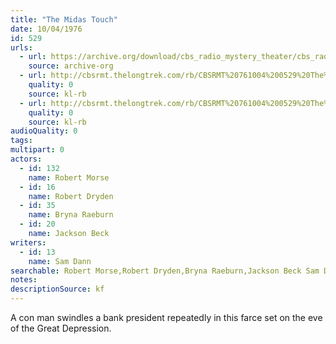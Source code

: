 ```yaml
---
title: "The Midas Touch"
date: 10/04/1976
id: 529
urls: 
  - url: https://archive.org/download/cbs_radio_mystery_theater/cbs_radio_mystery_theater-0501-0550.zip/cbs_radio_mystery_theater-0501-0550%2Fcbsrmt_0529_the_midas_touch.mp3
    source: archive-org
  - url: http://cbsrmt.thelongtrek.com/rb/CBSRMT%20761004%200529%20The%20Midas%20Touch_wuwm_rb%20intro%20and%20outro%20missing.mp3
    quality: 0
    source: kl-rb
  - url: http://cbsrmt.thelongtrek.com/rb/CBSRMT%20761004%200529%20The%20Midas%20Touch_wbbm_rb%20bit%20hot.mp3
    quality: 0
    source: kl-rb
audioQuality: 0
tags: 
multipart: 0
actors:  
  - id: 132
    name: Robert Morse  
  - id: 16
    name: Robert Dryden  
  - id: 35
    name: Bryna Raeburn  
  - id: 20
    name: Jackson Beck
writers:  
  - id: 13
    name: Sam Dann
searchable: Robert Morse,Robert Dryden,Bryna Raeburn,Jackson Beck Sam Dann
notes: 
descriptionSource: kf
---
```

A con man swindles a bank president repeatedly in this farce set on the eve of the Great Depression.